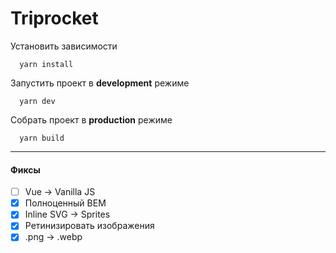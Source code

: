 # Triprocket

Установить зависимости
```
  yarn install
```

Запустить проект в **development** режиме
```
  yarn dev
```

Собрать проект в **production** режиме
```
  yarn build
```

---

#### Фиксы
- [ ] Vue -> Vanilla JS
- [x] Полноценный BEM
- [x] Inline SVG -> Sprites
- [x] Ретинизировать изображения
- [x] .png -> .webp